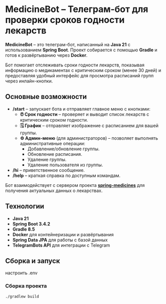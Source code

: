 # MedicineBot – Телеграм-бот для проверки сроков годности лекарств

**MedicineBot** – это телеграм-бот, написанный на **Java 21** с использованием **Spring Boot**. Проект собирается с помощью **Gradle** и готов к развёртыванию через **Docker**.

Бот помогает отслеживать сроки годности лекарств, показывая информацию о медикаментах с критическим сроком (менее 30 дней) и предоставляя удобный интерфейс для просмотра расписаний групп через инлайн-кнопки.

## Основные возможности

- **/start** – запускает бота и отправляет главное меню с кнопками:
    - **⏰ Срок годности** – проверяет и выводит список лекарств с критическим сроком годности.
    - **🗓 График** – отправляет изображение с расписанием для вашей группы.
    - **⚙ Админ-меню** (для администраторов) – позволяет выполнять административные операции:
        - Добавление/обновление группы.
        - Обновление расписания.
        - Удаление группы.
        - Удаление пользователя из группы.
- **/hi** – приветственное сообщение.
- **/help** – краткая справка по доступным командам.

Бот взаимодействует с сервером проекта **[spring-medicines](https://github.com/Greem4/spring-medicines)** для получения актуальных данных о лекарствах.

## Технологии

- **Java 21**
- **Spring Boot 3.4.2**
- **Gradle 8.5**
- **Docker** для контейнеризации и развёртывания
- **Spring Data JPA** для работы с базой данных
- **TelegramBots API** для интеграции с Telegram

## Сборка и запуск

настроить .env

### Сборка проекта

```bash
./gradlew build
